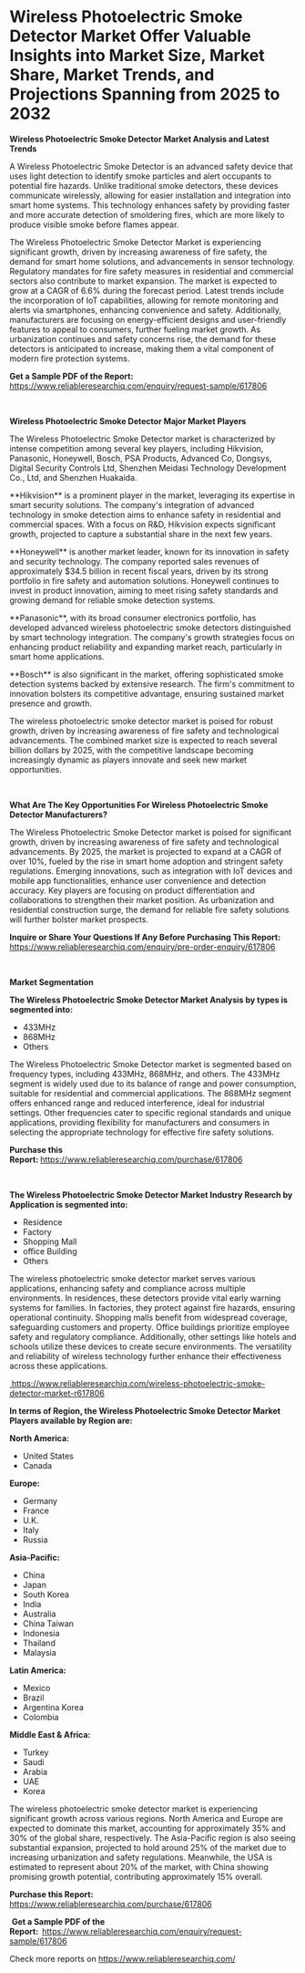 <p><h1>Wireless Photoelectric Smoke Detector Market Offer Valuable Insights into Market Size, Market Share, Market Trends, and Projections Spanning from 2025 to 2032</h1></p><p><strong>Wireless Photoelectric Smoke Detector Market Analysis and Latest Trends</strong></p>
<p><p>A Wireless Photoelectric Smoke Detector is an advanced safety device that uses light detection to identify smoke particles and alert occupants to potential fire hazards. Unlike traditional smoke detectors, these devices communicate wirelessly, allowing for easier installation and integration into smart home systems. This technology enhances safety by providing faster and more accurate detection of smoldering fires, which are more likely to produce visible smoke before flames appear.</p><p>The Wireless Photoelectric Smoke Detector Market is experiencing significant growth, driven by increasing awareness of fire safety, the demand for smart home solutions, and advancements in sensor technology. Regulatory mandates for fire safety measures in residential and commercial sectors also contribute to market expansion. The market is expected to grow at a CAGR of 6.6% during the forecast period. Latest trends include the incorporation of IoT capabilities, allowing for remote monitoring and alerts via smartphones, enhancing convenience and safety. Additionally, manufacturers are focusing on energy-efficient designs and user-friendly features to appeal to consumers, further fueling market growth. As urbanization continues and safety concerns rise, the demand for these detectors is anticipated to increase, making them a vital component of modern fire protection systems.</p></p>
<p><strong>Get a Sample PDF of the Report:&nbsp;</strong> <a href="https://www.reliableresearchiq.com/enquiry/request-sample/617806?utm_campaign=2783&utm_medium=2&utm_source=Github&utm_content=ia&utm_term=29032025&utm_id=wireless-photoelectric-smoke-detector">https://www.reliableresearchiq.com/enquiry/request-sample/617806</a></p>
<p>&nbsp;</p>
<p><strong>Wireless Photoelectric Smoke Detector Major Market Players</strong></p>
<p><p>The Wireless Photoelectric Smoke Detector market is characterized by intense competition among several key players, including Hikvision, Panasonic, Honeywell, Bosch, PSA Products, Advanced Co, Dongsys, Digital Security Controls Ltd, Shenzhen Meidasi Technology Development Co., Ltd, and Shenzhen Huakaida. </p><p>**Hikvision** is a prominent player in the market, leveraging its expertise in smart security solutions. The company's integration of advanced technology in smoke detection aims to enhance safety in residential and commercial spaces. With a focus on R&D, Hikvision expects significant growth, projected to capture a substantial share in the next few years.</p><p>**Honeywell** is another market leader, known for its innovation in safety and security technology. The company reported sales revenues of approximately $34.5 billion in recent fiscal years, driven by its strong portfolio in fire safety and automation solutions. Honeywell continues to invest in product innovation, aiming to meet rising safety standards and growing demand for reliable smoke detection systems.</p><p>**Panasonic**, with its broad consumer electronics portfolio, has developed advanced wireless photoelectric smoke detectors distinguished by smart technology integration. The company's growth strategies focus on enhancing product reliability and expanding market reach, particularly in smart home applications.</p><p>**Bosch** is also significant in the market, offering sophisticated smoke detection systems backed by extensive research. The firm's commitment to innovation bolsters its competitive advantage, ensuring sustained market presence and growth.</p><p>The wireless photoelectric smoke detector market is poised for robust growth, driven by increasing awareness of fire safety and technological advancements. The combined market size is expected to reach several billion dollars by 2025, with the competitive landscape becoming increasingly dynamic as players innovate and seek new market opportunities.</p></p>
<p>&nbsp;</p>
<p><strong>What Are The Key Opportunities For Wireless Photoelectric Smoke Detector Manufacturers?</strong></p>
<p><p>The Wireless Photoelectric Smoke Detector market is poised for significant growth, driven by increasing awareness of fire safety and technological advancements. By 2025, the market is projected to expand at a CAGR of over 10%, fueled by the rise in smart home adoption and stringent safety regulations. Emerging innovations, such as integration with IoT devices and mobile app functionalities, enhance user convenience and detection accuracy. Key players are focusing on product differentiation and collaborations to strengthen their market position. As urbanization and residential construction surge, the demand for reliable fire safety solutions will further bolster market prospects.</p></p>
<p><strong>Inquire or Share Your Questions If Any Before Purchasing This Report:</strong> <a href="https://www.reliableresearchiq.com/enquiry/pre-order-enquiry/617806?utm_campaign=2783&utm_medium=2&utm_source=Github&utm_content=ia&utm_term=29032025&utm_id=wireless-photoelectric-smoke-detector">https://www.reliableresearchiq.com/enquiry/pre-order-enquiry/617806</a></p>
<p>&nbsp;</p>
<p><strong>Market Segmentation</strong></p>
<p><strong>The Wireless Photoelectric Smoke Detector Market Analysis by types is segmented into:</strong></p>
<p><ul><li>433MHz</li><li>868MHz</li><li>Others</li></ul></p>
<p><p>The Wireless Photoelectric Smoke Detector market is segmented based on frequency types, including 433MHz, 868MHz, and others. The 433MHz segment is widely used due to its balance of range and power consumption, suitable for residential and commercial applications. The 868MHz segment offers enhanced range and reduced interference, ideal for industrial settings. Other frequencies cater to specific regional standards and unique applications, providing flexibility for manufacturers and consumers in selecting the appropriate technology for effective fire safety solutions.</p></p>
<p><strong>Purchase this Report:&nbsp;</strong><a href="https://www.reliableresearchiq.com/purchase/617806?utm_campaign=2783&utm_medium=2&utm_source=Github&utm_content=ia&utm_term=29032025&utm_id=wireless-photoelectric-smoke-detector">https://www.reliableresearchiq.com/purchase/617806</a></p>
<p>&nbsp;</p>
<p><strong>The Wireless Photoelectric Smoke Detector Market Industry Research by Application is segmented into:</strong></p>
<p><ul><li>Residence</li><li>Factory</li><li>Shopping Mall</li><li>office Building</li><li>Others</li></ul></p>
<p><p>The wireless photoelectric smoke detector market serves various applications, enhancing safety and compliance across multiple environments. In residences, these detectors provide vital early warning systems for families. In factories, they protect against fire hazards, ensuring operational continuity. Shopping malls benefit from widespread coverage, safeguarding customers and property. Office buildings prioritize employee safety and regulatory compliance. Additionally, other settings like hotels and schools utilize these devices to create secure environments. The versatility and reliability of wireless technology further enhance their effectiveness across these applications.</p></p>
<p><a href="https://www.reliableresearchiq.com/wireless-photoelectric-smoke-detector-market-r617806?utm_campaign=2783&utm_medium=2&utm_source=Github&utm_content=ia&utm_term=29032025&utm_id=wireless-photoelectric-smoke-detector">&nbsp;https://www.reliableresearchiq.com/wireless-photoelectric-smoke-detector-market-r617806</a></p>
<p><strong>In terms of Region, the Wireless Photoelectric Smoke Detector Market Players available by Region are:</strong></p>
<p>
    <p> <strong> North America: </strong>
        <ul>
            <li>United States</li>
            <li>Canada</li>
        </ul>
        </p> 
    <p> <strong> Europe: </strong>
        <ul>
            <li>Germany</li>
            <li>France</li>
            <li>U.K.</li>
            <li>Italy</li>
            <li>Russia</li>
        </ul>
        </p> 
    <p> <strong> Asia-Pacific: </strong>
        <ul>
            <li>China</li>
            <li>Japan</li>
            <li>South Korea</li>
            <li>India</li>
            <li>Australia</li>
            <li>China Taiwan</li>
            <li>Indonesia</li>
            <li>Thailand</li>
            <li>Malaysia</li>
        </ul>
        </p> 
    <p> <strong> Latin America: </strong>
        <ul>
            <li>Mexico</li>
            <li>Brazil</li>
            <li>Argentina Korea</li>
            <li>Colombia</li>
        </ul>
        </p> 
    <p> <strong> Middle East & Africa: </strong>
        <ul>
            <li>Turkey</li>
            <li>Saudi</li>
            <li>Arabia</li>
            <li>UAE</li>
            <li>Korea</li>
        </ul>
    </p>
    </p>
<p><p>The wireless photoelectric smoke detector market is experiencing significant growth across various regions. North America and Europe are expected to dominate this market, accounting for approximately 35% and 30% of the global share, respectively. The Asia-Pacific region is also seeing substantial expansion, projected to hold around 25% of the market due to increasing urbanization and safety regulations. Meanwhile, the USA is estimated to represent about 20% of the market, with China showing promising growth potential, contributing approximately 15% overall.</p></p>
<p><strong>Purchase this Report: </strong><a href="https://www.reliableresearchiq.com/purchase/617806?utm_campaign=2783&utm_medium=2&utm_source=Github&utm_content=ia&utm_term=29032025&utm_id=wireless-photoelectric-smoke-detector">https://www.reliableresearchiq.com/purchase/617806</a></p>
<p>&nbsp;<strong>Get a Sample PDF of the Report:&nbsp;&nbsp;</strong><a href="https://www.reliableresearchiq.com/enquiry/request-sample/617806?utm_campaign=2783&utm_medium=2&utm_source=Github&utm_content=ia&utm_term=29032025&utm_id=wireless-photoelectric-smoke-detector">https://www.reliableresearchiq.com/enquiry/request-sample/617806</a></p>
<p><strong></strong></p>
<p>Check more reports on <a href="https://www.reliableresearchiq.com/?utm_campaign=2783&utm_medium=2&utm_source=Github&utm_content=ia&utm_term=29032025&utm_id=wireless-photoelectric-smoke-detector">https://www.reliableresearchiq.com/</a></p>